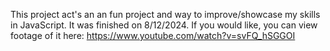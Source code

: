 This project act's an an fun project and way to improve/showcase my skills in JavaScript. It was finished on 8/12/2024.
If you would like, you can view footage of it here: https://www.youtube.com/watch?v=svFQ_hSGGOI
